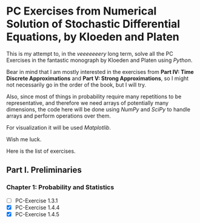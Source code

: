 # PC Exercises from Numerical Solution of Stochastic Differential Equations, by Kloeden and Platen

This is my attempt to, in the *veeeeeeery* long term, solve all the PC Exercises in the fantastic monograph by Kloeden and Platen using *Python*.

Bear in mind that I am mostly interested in the exercises from **Part IV: Time Discrete Approximations** and **Part V: Strong Approximations**, so I might not necessarily go in the order of the book, but I will try.

Also, since most of things in probability require many repetitions to be representative, and therefore we need arrays of potentially many dimensions, the code here will be done using *NumPy* and *SciPy* to handle arrays and perform operations over them.

For visualization it will be used *Matplotlib*.

Wish me luck.

Here is the list of exercises.

## Part I. Preliminaries

### Chapter 1: Probability and Statistics

- [ ] PC-Exercise 1.3.1
- [X] PC-Exercise 1.4.4
- [X] PC-Exercise 1.4.5
